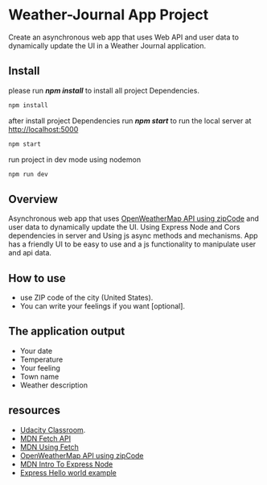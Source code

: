 # Weather-Journal App Project

Create an asynchronous web app that uses Web API and user data to dynamically update the UI in a Weather Journal application.

## Install

please run **_npm install_** to install all project Dependencies.

```sh
npm install
```

after install project Dependencies run **_npm start_** to run the local server at <http://localhost:5000>

```sh
npm start
```

run project in dev mode using nodemon

```sh
npm run dev
```

## Overview

Asynchronous web app that uses [OpenWeatherMap API using zipCode](https://openweathermap.org/current#zip) and user data to dynamically update the UI. Using Express Node and Cors dependencies in server and Using js async methods and mechanisms.
App has a friendly UI to be easy to use and a js functionality to manipulate user and api data.

## How to use

- use ZIP code of the city (United States).
- You can write your feelings if you want [optional].

## The application output

- Your date
- Temperature
- Your feeling
- Town name
- Weather description

## resources

- [Udacity Classroom](https://classroom.udacity.com/).
- [MDN Fetch API](https://developer.mozilla.org/en-US/docs/Web/API/Fetch_API)
- [MDN Using Fetch](https://developer.mozilla.org/en-US/docs/Web/API/Fetch_API/Using_Fetch)
- [OpenWeatherMap API using zipCode](https://openweathermap.org/current#zip)
- [MDN Intro To Express Node](https://developer.mozilla.org/en-US/docs/Learn/Server-side/Express_Nodejs/Introduction)
- [Express Hello world example](https://expressjs.com/en/starter/hello-world.html)
